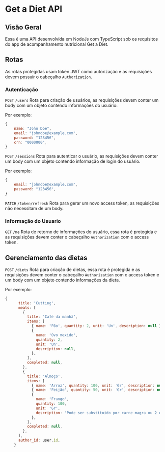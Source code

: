 # Get a Diet API

##  Visão Geral

Essa é uma API desenvolvida em NodeJs com TypeScript sob os requisitos do app de acompanhamento nutricional Get a Diet.

## Rotas 

As rotas protegidas usam token JWT como autorização e as requisições devem possuir o cabeçalho `Authorization`.

### Autenticação

`POST` `/users`
Rota para criação de usuários, as requisições devem conter um body com um objeto contendo informações do usuário.

Por exemplo: 
```javascript
{
    name: "John Doe",
    email: "johndoe@example.com",
    password: "123456",
    crn: "0000000",
}
```

`POST` `/sessions`
Rota para autenticar o usuário, as requisições devem conter um body com um objeto contendo informação de login do usuário.

Por exemplo: 
```javascript
{
    email: "johndoe@example.com",
    password: "123456",
}
```

`PATCH` `/token/refresh`
Rota para gerar um novo access token, as requisições não necessitam de um body.

### Informação do Usuario

`GET` `/me`
Rota de retorno de informações do usuário, essa rota é protegida e as requisições devem conter o cabeçalho `Authorization` com o access token.

## Gerenciamento das dietas

`POST` `/diets`
Rota para criação de dietas, essa rota é protegida e as requisições devem conter o cabeçalho `Authorization` com o access token e um body com um objeto contendo informações da dieta.

Por exemplo: 
```javascript
{
      title: 'Cutting',
      meals: [
        {
          title: 'Café da manhã',
          items: [
            { name: 'Pão', quantity: 2, unit: 'Un', description: null },
            {
              name: 'Ovo mexido',
              quantity: 2,
              unit: 'Un',
              description: null,
            },
          ],
          completed: null,
        },
        {
          title: 'Almoço',
          items: [
            { name: 'Arroz', quantity: 100, unit: 'Gr', description: null },
            { name: 'Feijão', quantity: 50, unit: 'Gr', description: null },
            {
              name: 'Frango',
              quantity: 100,
              unit: 'Gr',
              description: 'Pode ser substituido por carne magra ou 2 ovos',
            },
          ],
          completed: null,
        },
      ],
      author_id: user.id,
    }
```



